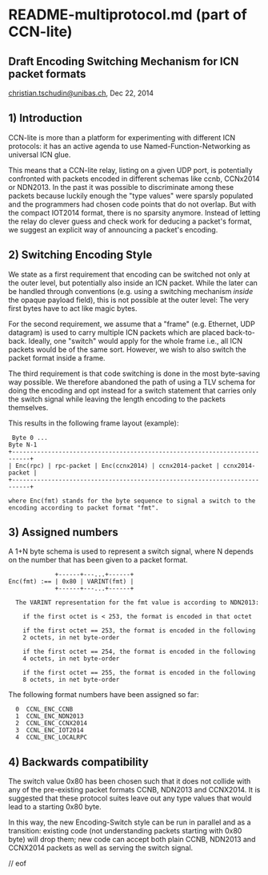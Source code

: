 # README-multiprotocol.md (part of CCN-lite)

## Draft Encoding Switching Mechanism for ICN packet formats

christian.tschudin@unibas.ch, Dec 22, 2014

## 1) Introduction

CCN-lite is more than a platform for experimenting with different ICN
protocols: it has an active agenda to use Named-Function-Networking as
universal ICN glue.

This means that a CCN-lite relay, listing on a given UDP port, is
potentially confronted with packets encoded in different schemas like
ccnb, CCNx2014 or NDN2013. In the past it was possible to discriminate
among these packets because luckily enough the "type values" were
sparsly populated and the programmers had chosen code points that do
not overlap. But with the compact IOT2014 format, there is no sparsity
anymore. Instead of letting the relay do clever guess and check work
for deducing a packet's format, we suggest an explicit way of
announcing a packet's encoding.

## 2) Switching Encoding Style

We state as a first requirement that encoding can be switched not only
at the outer level, but potentially also inside an ICN packet. While
the later can be handled through conventions (e.g. using a switching
mechanism *inside* the opaque payload field), this is not possible at
the outer level: The very first bytes have to act like magic bytes.

For the second requirement, we assume that a "frame" (e.g. Ethernet,
UDP datagram) is used to carry multiple ICN packets which are placed
back-to-back. Ideally, one "switch" would apply for the whole frame
i.e., all ICN packets would be of the same sort. However, we wish to
also switch the packet format inside a frame.

The third requirement is that code switching is done in the most
byte-saving way possible. We therefore abandoned the path of using a
TLV schema for doing the encoding and opt instead for a switch
statement that carries only the switch signal while leaving the length
encoding to the packets themselves.

This results in the following frame layout (example):

```
 Byte 0 ...                                                         Byte N-1
+---------------------------------------------------------------------------+
| Enc(rpc) | rpc-packet | Enc(ccnx2014) | ccnx2014-packet | ccnx2014-packet |
+---------------------------------------------------------------------------+

where Enc(fmt) stands for the byte sequence to signal a switch to the
encoding according to packet format "fmt".
```

## 3) Assigned numbers

A 1+N byte schema is used to represent a switch signal, where N depends on the
number that has been given to a packet format.
```
             +------+---...+------+
Enc(fmt) :== | 0x80 | VARINT(fmt) |
             +------+---...+------+

  The VARINT representation for the fmt value is according to NDN2013:

    if the first octet is < 253, the format is encoded in that octet
 
    if the first octet == 253, the format is encoded in the following
    2 octets, in net byte-order

    if the first octet == 254, the format is encoded in the following
    4 octets, in net byte-order
 
    if the first octet == 255, the format is encoded in the following
    8 octets, in net byte-order

```

The following format numbers have been assigned so far:
```
  0  CCNL_ENC_CCNB
  1  CCNL_ENC_NDN2013
  2  CCNL_ENC_CCNX2014
  3  CCNL_ENC_IOT2014
  4  CCNL_ENC_LOCALRPC
```

## 4) Backwards compatibility

The switch value 0x80 has been chosen such that it does not collide
with any of the pre-existing packet formats CCNB, NDN2013 and
CCNX2014. It is suggested that these protocol suites leave out any
type values that would lead to a starting 0x80 byte.

In this way, the new Encoding-Switch style can be run in parallel and
as a transition: existing code (not understanding packets starting
with 0x80 byte) will drop them; new code can accept both plain CCNB,
NDN2013 and CCNX2014 packets as well as serving the switch signal.

// eof
